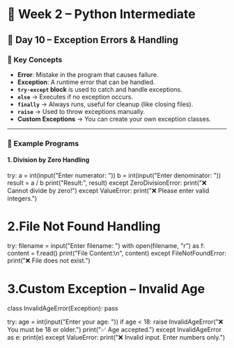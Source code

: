 # 📘 Week 2 – Python Intermediate  

## 📅 Day 10 – Exception Errors & Handling  

### 🔑 Key Concepts
- **Error**: Mistake in the program that causes failure.  
- **Exception**: A runtime error that can be handled.  
- **`try-except` block** is used to catch and handle exceptions.  
- **`else`** → Executes if no exception occurs.  
- **`finally`** → Always runs, useful for cleanup (like closing files).  
- **`raise`** → Used to throw exceptions manually.  
- **Custom Exceptions** → You can create your own exception classes.  

---

### 📝 Example Programs  

#### 1. Division by Zero Handling
try:
    a = int(input("Enter numerator: "))
    b = int(input("Enter denominator: "))
    result = a / b
    print("Result:", result)
except ZeroDivisionError:
    print("❌ Cannot divide by zero!")
except ValueError:
    print("❌ Please enter valid integers.")

  # 2.File Not Found Handling
  try:
    filename = input("Enter filename: ")
    with open(filename, "r") as f:
        content = f.read()
        print("File Content:\n", content)
except FileNotFoundError:
    print("❌ File does not exist.")

 # 3.Custom Exception – Invalid Age
  class InvalidAgeError(Exception):
    pass

try:
    age = int(input("Enter your age: "))
    if age < 18:
        raise InvalidAgeError("❌ You must be 18 or older.")
    print("✅ Age accepted.")
except InvalidAgeError as e:
    print(e)
except ValueError:
    print("❌ Invalid input. Enter numbers only.")
